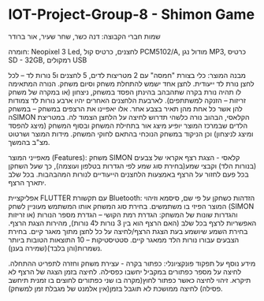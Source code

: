 # IOT-Project-Group-8 - Shimon Game
שמות חברי הקבוצה:
דנה כשר,
שחר שעיר,
אור ברודר

חומרה:
Neopixel 3 Led,
לחצנים,
כרטיס קול  PCM5102/A​,
מודול נגן MP3,
כרטיס SD - 32GB,
רמקולים USB


מבנה המוצר: 
כלי בצורת "חמסה" עם 2 מטריצות לדים, 5 לחצנים ו5 נורות לד – לכל לחצן נורת לד ייעודית.
לחצן אחד ישמש להתחלת משחק וסיום משחק. הנורה המתאימה לו תהיה נורת בקרה שתהבהב בהינתן הפסד במשחק, ניצחון (או במקרה של משחק זריזות – הזנקה למשתתפים). 
לארבעת הלחצנים האחרים יהיו ארבע נורות לד צמודות להן אשר כל אחת מהן תאיר בצבע אחר. אלו יאפיינו את הרצפים במשחק – במשחק הSIMON הקלאסי, הבהוב נורה כלשהי תדרוש לחיצה על הלחצן הצמוד לה. 
במטריצת הלדים שבמרכז המוצר יופיע מיצג אור בתחילת המשחק ובסוף המשחק (מיצג להפסד ומיצג לניצחון) וכן הניקוד במשחק הנוכחי בהתאם לחוקי המשחק.
מידות המוצר ושרטוט מצ"ב בהמשך.

מאפייני המוצר (Features):
משחק SIMON קלאסי - הצגת רצף אקראי של צבעים (בנורות הלד) וקבצי שמע(בחירת סוג שמע לפי הגדרות בטלפון ועוצמה), כך שעל השחקן בכל פעם לחזור על הרצף באמצעות הלחצנים הייעודיים לנורות המהבהבות. בכל שלב יתארך הרצף.

אפליקציית FLUTTER עם תקשורת Bluetooth:
הזדהות כשחקן על פי שם, סיסמא וזיהוי המוצר הפיזי בו משתמשים.
בחירת סוג המשחק אותו המשתמש מעוניין לשחק (SIMON או זריזות) והגדרות שונות של המשחק:
הגדרת רמת הקושי – הגדרת מספר הנורות האפשריות לרצף בכל שלב (האם הרצף הוא בין 3 נורות ל4 נורות), מהירות הצגת הרצף.
בחירת השמע שיושמע בעת הצגת הרצף/לחיצה על כל לחצן מתוך מאגר קיים.
בחירת הצבעים עבורו נורות הלד ממאגר קיים.
סטטיסטיקות – 10 התוצאות הטובות ביותר נשמרות(והן בלבד)(שמירה בענן). 

מידע נוסף על תפקוד פונקציונלי:
כפתור בקרה - עצירת משחק וחזרה לתפריט ההתחלה.
לחיצה על מספר כפתורים במקביל יחשבו כפסילה.
לחיצה בזמן הצגה של הרצף לא תיקרא.
זיהוי לחיצה כאשר כפתור לחוץ(מקרה בו שני כפתורים לחוצים בו זמנית תיחשב פסילה)
לחיצה ממושכת לא תוגבל בזמן(אין אלמנט של מגבלת זמן למשחק).

